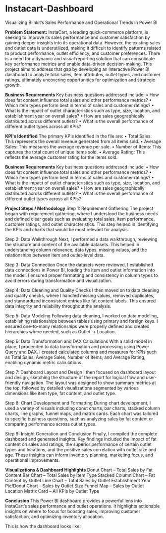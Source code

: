 # Instacart-Dashboard
Visualizing Blinkit’s Sales Performance and Operational Trends in Power BI

**Problem Statement:**
InstaCart, a leading quick-commerce platform, is seeking to improve its sales performance and customer satisfaction by gaining deeper insights into its operational data. However, the existing sales and outlet data is underutilized, making it difficult to identify patterns related to product performance, outlet efficiency, and customer preferences. There is a need for a dynamic and visual reporting solution that can consolidate key performance metrics and enable data-driven decision-making. This project aims to address that gap by developing an interactive Power BI dashboard to analyze total sales, item attributes, outlet types, and customer ratings, ultimately uncovering opportunities for optimization and strategic growth.

**Business Requirements**
Key business questions addressed include:
•	How does fat content influence total sales and other performance metrics?
•	Which item types perform best in terms of sales and customer ratings?
•	What is the impact of outlet characteristics such as type, size, location, and establishment year on overall sales?
•	How are sales geographically distributed across different outlets?
•	What is the overall performance of different outlet types across all KPIs?

**KPI's Identified**
The primary KPIs identified in the file are:
•	Total Sales: This represents the overall revenue generated from all items sold.
•	Average Sales: This measures the average revenue per sale.
•	Number of Items: This captures the total count of unique items sold.
•	Average Rating: This reflects the average customer rating for the items sold.

**Business Requirements**
Key business questions addressed include:
•	How does fat content influence total sales and other performance metrics?
•	Which item types perform best in terms of sales and customer ratings?
•	What is the impact of outlet characteristics such as type, size, location, and establishment year on overall sales?
•	How are sales geographically distributed across different outlets?
•	What is the overall performance of different outlet types across all KPIs?


**Project Steps / Methodology**
Step 1: Requirement Gathering
The project began with requirement gathering, where I understood the business needs and defined clear goals such as evaluating total sales, item performance, customer ratings, and outlet characteristics. This step helped in identifying the KPIs and charts that would be most relevant for analysis.

Step 2: Data Walkthrough
Next, I performed a data walkthrough, reviewing the structure and content of the available datasets. This helped in understanding column relevance, data types, missing values, and the relationships between item and outlet-level data.

Step 3: Data Connection
Once the datasets were reviewed, I established data connections in Power BI, loading the item and outlet information into the model. I ensured proper formatting and consistency in column types to avoid errors during transformation and visualization.

Step 4: Data Cleaning and Quality Checks
I then moved on to data cleaning and quality checks, where I handled missing values, removed duplicates, and standardized inconsistent entries like fat content labels. This ensured data integrity and reliability throughout the analysis.

Step 5: Data Modeling
Following data cleaning, I worked on data modeling, establishing relationships between tables using primary and foreign keys. I ensured one-to-many relationships were properly defined and created hierarchies where needed, such as Outlet → Location.

Step 6: Data Transformation and DAX Calculations
With a solid model in place, I proceeded to data transformation and processing using Power Query and DAX. I created calculated columns and measures for KPIs such as Total Sales, Average Sales, Number of Items, and Average Rating, enabling dynamic metric calculations.

Step 7: Dashboard Layout and Design
I then focused on dashboard layout and design, sketching the structure of the report for logical flow and user-friendly navigation. The layout was designed to show summary metrics at the top, followed by detailed visualizations segmented by various dimensions like item type, fat content, and outlet type.

Step 8: Chart Development and Formatting
During chart development, I used a variety of visuals including donut charts, bar charts, stacked column charts, line graphs, funnel maps, and matrix cards. Each chart was tailored to specific business questions, such as analyzing sales by fat content or comparing performance across outlet types.

Step 9: Insight Generation and Conclusion
Finally, I compiled the complete dashboard and generated insights. Key findings included the impact of fat content on sales and ratings, the superior performance of certain outlet types and locations, and the positive sales correlation with outlet size and age. These insights can inform inventory planning, marketing focus, and operational improvements.

**Visualizations & Dashboard Highlights**
Donut Chart – Total Sales by Fat Content
Bar Chart – Total Sales by Item Type
Stacked Column Chart – Fat Content by Outlet
Line Chart – Total Sales by Outlet Establishment Year
Pie/Donut Chart – Sales by Outlet Size
Funnel Map – Sales by Outlet Location
Matrix Card – All KPIs by Outlet Type

**Conclusion**
This Power BI dashboard provides a powerful lens into InstaCart’s sales performance and outlet operations. It highlights actionable insights on where to focus for boosting sales, improving customer satisfaction, and optimizing inventory allocation.

This is how the dashboard looks like: 
